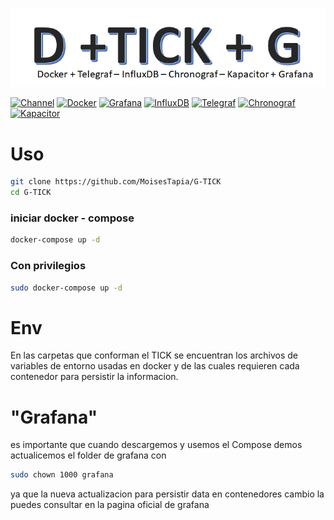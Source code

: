 ![Texto alternativo](https://github.com/MoisesTapia/G-TICK/blob/master/portada.png)

[![Channel](https://img.shields.io/badge/channel-YouTube-red)](https://www.youtube.com/channel/UCiuZK5geN3OCGeBxuXMfHEQ)
[![Docker](https://img.shields.io/badge/Docker-19.03.8-blue)](https://www.docker.com/)
[![Grafana](https://img.shields.io/badge/Grafana-6.7.4-orange)](https://grafana.com/docs/grafana/latest/installation/docker/)
[![InfluxDB](https://img.shields.io/badge/Influxdb-1.8.0-blue)](https://portal.influxdata.com/downloads/)
[![Telegraf](https://img.shields.io/badge/Telegraf-1.14.4-purple)](https://portal.influxdata.com/downloads/)
[![Chronograf](https://img.shields.io/badge/Chronograf-1.8.4-purple)](https://portal.influxdata.com/downloads/)
[![Kapacitor](https://img.shields.io/badge/Kapacitor-1.5.5-purple)](https://portal.influxdata.com/downloads/)

# Uso
```bash
git clone https://github.com/MoisesTapia/G-TICK
cd G-TICK
```
### iniciar docker - compose
```bash
docker-compose up -d
```
### Con privilegios
```bash
sudo docker-compose up -d
```
# Env
En las carpetas que conforman el TICK se encuentran los archivos de variables de entorno usadas en docker y de las cuales requieren cada contenedor para persistir la informacion.

# "Grafana"
es importante que cuando descargemos y usemos el Compose demos actualicemos el folder de grafana con
```bash
sudo chown 1000 grafana
```
ya que la nueva actualizacion para persistir data en contenedores cambio la puedes consultar en la pagina oficial de grafana
